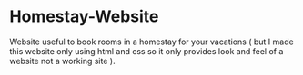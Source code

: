 # Homestay-Website
Website useful to book rooms in a homestay for your vacations ( but I made this website only using html and css so it only provides look and feel of a website not a working site ).
